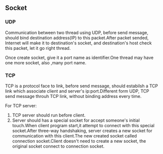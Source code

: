 ## Socket

### UDP

Communication between two thread using UDP, before send message, should bind destination address(IP) to this packet.After packet sended, Internet will make it to destination's socket, and destination's host check this packet, let it go right thread.

Once create socket, give it a port name as identifier.One thread may have one more socket, also ,many port name.

### TCP

TCP is a protocol face to link, before send message, should estabilsh a TCP link which associate client and server's ip:port.Different form UDP, TCP send message throuh TCP link, without binding address every time.

For TCP server:
1. TCP server should run before client.
2. Server should has a special socket for accept someone's initial touch.When client program start,it attempt to connect with this special socket.After three-way handshaking, server creates a new socket for communication with this client.The new created socket called connection socket.Client doesn't need to create a new socket, the original socket connect to connection socket.
